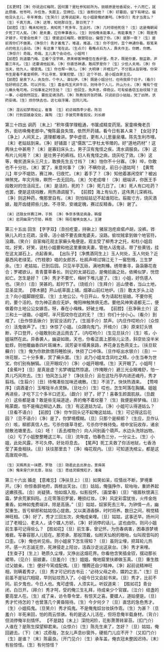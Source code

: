 <!-- { "loadSidebar": true } -->
    【五更转】〔净〕你说这红梅院，因何置？是杜参知前所为。丽娘原是他香闺女，十八而亡，就此攒瘗。他爷呵，升任急，失题主，空牌位。〔生〕谁祭扫他？〔净〕好墓田，留下有碑记。偏他没头主儿，年年寒食。〔生哭介〕这等说起来，杜小姐是俺娇妻呵。〔净惊介〕秀才当真么？〔生〕千真万真。〔净〕这等，知他那日生，那日死了？
    【前腔】〔生〕俺未知他生，焉知死？死多年、生此时。〔净〕几时得他死信？〔生〕这是俺朝闻夕死了可人矣。〔净〕是夫妻，应你奉事香火。〔生〕则怕俺未能事人，焉能事鬼？〔净〕既是秀才娘子，可曾会他来？〔生〕便是这红梅院，做楚阳台，偏倍了你。〔净〕是那一夜？〔生〕是前宵你们不做美。〔净惊介〕秀才着鬼了。难道，难道。〔生〕你不信时，显个神通你看。取笔来点的他主儿会动。〔净〕有这事？笔在此。〔生点介〕看俺点石为人，靠夫作主。你瞧，你瞧。〔净惊介〕奇哉，奇哉。主儿真个会动也。小姐呵！
    【前腔】则道墓门梅，立着个没字碑，原来柳客神缠住在香炉里。秀才，既是你妻，鼓盆歌、庐墓三年礼。〔生〕还要请他起来。〔净〕你直恁神通，敢阎罗是你？〔生〕少些人夫用。〔净〕你当夫，他为人，堪使鬼。〔生〕你也帮一锹儿。〔净〕大明律：开棺见尸，不分首从皆斩哩。你宋书生是看不着皇明例，不比寻常，穿篱挖壁。〔生〕这个不妨，是小姐自家主见。
    【前腔】是泉下人，央及你。个中人、谁似伊。〔净〕既是小姐分付，也待我择个日子。〔看介〕恰好明日乙酉，可以开坟。〔生〕喜金鸡玉犬非牛日，则待寻个人儿，开山力士。〔净〕俺有个侄儿癞头龟可用。只怕事发之时怎处？〔生〕但回生，免声息，停商议。可有偷香窃玉劫坟贼？这一事，小姐倘然回生，要些定魂汤药。〔净〕陈教授开张药铺。只说前日小姑姑，党了凶煞，求药安魂。〔生〕烦你快去也。这七级浮屠，岂同儿戏。

    〔净〕湿云如梦雨如尘，崔鲁 〔生〕初访城西李少君。陈羽
    〔净〕行到窈娘身没处，雍陶 〔生〕手披荒草看孤坟。刘长卿

第三十四出 诇药
    〔末上〕“积年儒学理粗通，书箧成精变药笼。家童唤俺老员外，街坊唤俺老郎中。”俺陈最良失馆，依然开药铺。看今日有甚人来？
    【女冠子】〔净上〕人间天上，道理都难讲。梦中虚诳，更有人儿思量泉壤。陈先生利市哩。〔末〕老姑姑到来。〔净〕好铺面！这“儒医”二字杜太爷赠的。好“道地药材”！这两块土中甚用？〔末〕是寡妇床头土。男子汉有鬼怪之疾，清水调服良。〔净〕这布片儿何用？〔末〕是壮男子的裤裆。妇人有鬼怪之病，烧灰吃了效。〔净〕这等，俺贫道床头三尺土，敢换先生五寸裆？〔末〕怕你不十分寡。〔净〕啐，你敢也不十分壮。〔末〕罢了，来意何事？〔净〕不瞒你说，前日小道姑呵！
    【黄莺儿】年少不堤防，赛江神，归夜忙。〔末〕着手了？〔净〕知他着甚闲空旷？被凶神煞党。年灾月殃，瞑然一去无回向。〔末〕欠老成哩！〔净〕细端详，你医王手段敢对的住活阎王。〔末〕是活的，死的？〔净〕死几日了。〔末〕死人有口吃药？也罢，便是这烧裆散，用热酒调服下。
    【前腔】海上有仙方，这伟男儿深裤裆。〔净〕则这种药，俺那里自有。〔末〕则怕姑姑记不起谁阳壮。翦裁寸方，烧灰酒娘，敲开齿缝把些儿放。不寻常，安魂定魄，赛过反精香。〔净〕谢了。

    〔末〕还随女伴赛江神，于鹄 〔净〕争奈多情足病身。韩偓
    〔末〕岩洞幽深门尽锁，韩愈 〔净〕隔花催唤女医人。王建

第三十五出 回生
    【字字双】〔丑扮疙童，持锹上〕猪尿泡疙疸偌卢胡，没裤。铧锹儿入的土花疏，没骨。活小娘不要去做鬼婆夫，没路。偷坟贼拿到做个地官符，没趣。〔笑介〕自家梅花观主家癞头龟便是。观主受了柳秀才之托，和杜小姐启坟。好笑，好笑，说杜小姐要和他这里重做夫妻。管他人话鬼话，带了些黄钱，挂在这太湖石上，点起香来。
    【出队子】〔净携酒同生上〕玉人何处，玉人何处？近墓西风老绿芜。《竹枝歌》唱的女郎苏，杜鹃声啼过锦江无？一窖愁残，三生梦余。〔生〕老姑姑，已到后园。只见半亭瓦砾，满地荆榛。绣带重寻，袅袅藤花夜合；罗裙欲认，青青蔓草春长。则记的太湖石边，是俺拾画之处。依稀似梦，恍惚如亡。怎生是好？〔净〕秀才不要忙，梅树下堆儿是了。〔生〕小姐，好伤感人也。〔哭介〕〔丑〕哭甚的。趁时节了。〔烧纸介〕〔生拜介〕巡山使者，当山土地，显圣显灵。
    【啄木鹂】开山纸草面上铺。烟罩山前红地炉。〔丑〕敢太岁头上动土？向小姐脚跟挖窟。〔生〕土地公公，今日开山，专为请起杜丽娘。不要你死的，要个活的。你为神正直应无妒，俺阳神触煞俱无虑。要他风神笑语都无二，便做着你土地公公女嫁吾。呀，春在小梅株。好破土哩。
    【前腔】〔丑净锹土介〕这三和土一谜锄。小姐呵，半尺孤坟你在这的无？〔生〕你们十分小心。〔看介〕到棺了。〔丑作惊丢锹介〕到官没活的了。〔生摇手介〕禁声。〔内旦作哎哟介〕〔众惊介〕活鬼做声了。〔生〕休惊了小姐。〔众蹲向鬼门，开棺介〕〔净〕原来钉头锈断，子口登开，小姐敢别处送云雨去了。〔内哎哟介〕〔生见旦扶介〕〔生〕咳，小姐端然在此。异香袭人，幽姿如故。天也，你看正面上那些儿尘渍，斜空处没半米蚍蜉。则他暖幽香四片斑斓木，润芳姿半榻黄泉路，养花身五色燕支土。〔扶旦软軃介〕〔生〕俺为你款款偎将睡脸扶，休损了口中珠。〔旦作呕出水银介〕〔丑〕一块花银，二十分多重，赏了癞头罢。〔生〕此乃小姐龙含凤吐之精，小生当奉为世宝。你们别有酬犒。〔旦开眼叹介〕〔净〕小姐开眼哩。〔生〕天开眼了。小姐呵！
    【金蕉叶】〔旦〕是真是虚？劣梦魂猛然惊遽。〔作掩眼介〕避三光业眼难舒，怕一弄儿巧风吹去。〔生〕怕风怎么好？〔净扶旦介〕且在这牡丹亭内进还魂丹，秀才翦裆。〔生翦介〕〔丑〕待俺凑些加味还魂散。〔生〕不消了。快快热酒来。
    【莺啼序】〔调酒灌介〕玉喉咙半点灵酥。〔旦吐介〕〔生〕哎也，怎生呵落在胸脯。姐姐再进些，才吃下三个多半口还无。〔觑介〕好了，好了！喜春生颜面肌肤。〔旦觑介〕这些都是谁？敢是些无端道途，弄的俺不着坟墓？〔生〕我便是柳梦梅。〔旦〕眳蒙觑，怕不是梅边柳边人数。〔生〕有这道姑为证。〔净〕小姐可认得道姑么？〔旦看不语介〕
    【前腔】〔净〕你乍回头记不起俺这姑姑。〔生〕可记得这后花园？〔旦不语介〕〔净〕是了，你梦境模糊。〔旦〕只那个是柳郎？〔生应，旦作认介〕咳，柳郎真信人也。亏杀你拨草寻蛇，亏杀你守株待兔。棺中宝玩收存，诸余抛散池塘里去。〔众〕呸！〔丢去棺物介〕向人间别画个葫芦。水边头洗除凶物。〔众〕亏了小姐整整睡这三年。〔旦〕流年度，怕春色三分，一分尘土。〔生〕小姐，此处风露，不可久停。好处将息去。
    【尾声】死工夫救了你活地狱，七香汤莹了美食相扶。〔旦〕扶往那里去？〔净〕梅花观内。〔旦〕可知道洗棺尘，都是这高唐观中雨。

    〔生〕天赐燕支一抹腮，罗隐 〔旦〕随君此去出泉台。景舜英
    〔净〕俺来穿穴非无意，张祜 〔生〕愿结灵姻愧短才。潘雍

第三十六出 婚走
    【意难忘】〔净扶旦上〕〔旦〕如笑如呆，叹情丝不断，梦境重开。〔净〕你惊香辞地府，舆榇出天台。〔旦〕姑姑，俺强挣作，软咍咍，重娇养起这嫩孩孩。〔合〕尚疑猜，怕如烟入抱，似影投怀。〔画堂春〕〔旦〕“蛾眉秋恨满三霜，梦余荒冢斜阳。土花零落旧罗裳，睡损红妆。〔净〕风定彩雲犹怯，火传金炧重香。如神如鬼费端详，除是高唐。”〔旦〕姑姑，奴家死去三年。为钟情一点，幽契重生。皆亏柳郎和姑姑信心提救。又以美酒香酥，时时将养。数日之间，稍觉精神旺相。〔净〕好了，秀才三回五次，央俺成亲哩。〔旦〕姑姑，这事还早。扬州问过了老相公、老夫人，请个媒人方好。〔净〕好消停的话儿。这也由你。则问小姐前生事可记得些么？
    【胜如花】〔旦〕前生事，曾记怀。为伤春病害，困春游梦境难捱。写春容那人儿拾在。那劳承、那般顶戴，似盼天仙盼的眼咍，似叫观音叫的口歪。〔净〕俺也听见些。则小姐泉下怎生得知？〔旦〕虽则尘埋，把耳轮儿热坏。感一片志诚无奈，死淋侵走上阳台，活森沙走出这泉台。〔净〕秀才来哩。
    【生查子】〔生上〕艳质久尘埋，又挣出这烟花界。你看他含笑插金钗，摆动那长裙带。〔见介〕丽娘妻。〔旦羞介〕〔生〕姐姐，俺地窟里扶卿做玉真。〔旦〕重生胜过父娘亲。〔生〕便好今宵成配偶。〔旦〕懵腾还自少精神。〔净〕起前说精神旺相，则瞒着秀才。〔旦〕秀才可记的古书云：“必待父母之命，媒妁之言。”〔生〕日前虽不是钻穴相窥，早则钻坟而入了。小姐今日又会起书来。〔旦〕秀才，比前不同。前夕鬼也，今日人也。鬼可虚情，人须实礼。听奴道来：
    【胜如花】青台闭，白日开。〔拜介〕秀才呵，受的俺三生礼拜，待成亲少个官媒。〔泣介〕结盏的要高堂人在。〔生〕成了亲，访令尊令堂，有惊天之喜。要媒人，道姑便是。〔旦〕秀才忙待怎的？也曾落几个黄昏陪待。〔生〕今夕何夕？〔旦〕直恁的急色秀才。〔生〕小姐捣鬼。〔旦笑介〕秀才捣鬼。不是俺鬼奴台妆妖作乖。〔生〕为甚？〔旦羞介〕半死来回，怕的雨云惊骇。有的是这人儿活在，但将息俺半载身材。〔背介〕但消停俺半刻情怀。
    【不是路】〔末上〕深院闲阶，花影萧萧转翠苔。〔扣门介〕人谁在？是陈生探望柳君来。〔众惊介〕〔生〕陈先生来了，怎好？〔旦〕姑姑，俺回避去。〔下〕〔末〕忒奇哉，怎女儿声息纱窗外，硬抵门儿应不开？〔又扣门介〕〔生〕是谁？〔末〕陈最良。〔开门见介〕〔生〕承车盖，俺衣冠未整因迟待。〔末〕有些惊怪。〔生〕有何惊怪？

